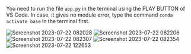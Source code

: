You need to run the file `app.py` in the terminal using the PLAY BUTTON of VS Code. 
In case, it gives no module error, type the command `conda activate base` in the terminal first.

![Screenshot 2023-07-22 082028](https://github.com/coderANYA/Object-Detection-App/assets/136494227/5866db47-0005-4295-a71b-af2a61b051b0)
![Screenshot 2023-07-22 082206](https://github.com/coderANYA/Object-Detection-App/assets/136494227/5fcca81b-835b-479e-8ff4-2545256ef736)
![Screenshot 2023-07-22 082307](https://github.com/coderANYA/Object-Detection-App/assets/136494227/661e5863-2c9e-442f-9591-782784ff6534)
![Screenshot 2023-07-22 082354](https://github.com/coderANYA/Object-Detection-App/assets/136494227/70e3aed3-8282-4c6d-a22c-0b09c6e6b24d)
![Screenshot 2023-07-22 122653](https://github.com/coderANYA/Object-Detection-App/assets/136494227/00ff8aa6-9e5b-45da-8ae2-d4e4cceb746e)
